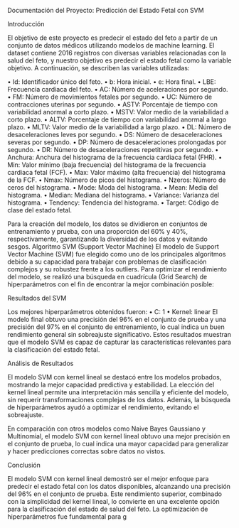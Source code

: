 Documentación del Proyecto: Predicción del Estado Fetal con SVM

Introducción

El objetivo de este proyecto es predecir el estado del feto a partir de un conjunto de 
datos médicos utilizando modelos de machine learning. El dataset contiene 2016 
registros con diversas variables relacionadas con la salud del feto, y nuestro objetivo es 
predecir el estado fetal como la variable objetivo. A continuación, se describen las 
variables utilizadas:

• Id: Identificador único del feto.
• b: Hora inicial.
• e: Hora final.
• LBE: Frecuencia cardiaca del feto.
• AC: Número de aceleraciones por segundo.
• FM: Número de movimientos fetales por segundo.
• UC: Número de contracciones uterinas por segundo.
• ASTV: Porcentaje de tiempo con variabilidad anormal a corto plazo.
• MSTV: Valor medio de la variabilidad a corto plazo.
• ALTV: Porcentaje de tiempo con variabilidad anormal a largo plazo.
• MLTV: Valor medio de la variabilidad a largo plazo.
• DL: Número de desaceleraciones leves por segundo.
• DS: Número de desaceleraciones severas por segundo.
• DP: Número de desaceleraciones prolongadas por segundo.
• DR: Número de desaceleraciones repetitivas por segundo.
• Anchura: Anchura del histograma de la frecuencia cardiaca fetal (FHR).
• Min: Valor mínimo (baja frecuencia) del histograma de la frecuencia cardiaca 
fetal (FCF).
• Max: Valor máximo (alta frecuencia) del histograma de la FCF.
• Nmax: Número de picos del histograma.
• Nzeros: Número de ceros del histograma.
• Mode: Moda del histograma.
• Mean: Media del histograma.
• Median: Mediana del histograma.
• Variance: Varianza del histograma.
• Tendency: Tendencia del histograma.
• Target: Código de clase del estado fetal.

Para la creación del modelo, los datos se dividieron en conjuntos de entrenamiento y 
prueba, con una proporción del 60% y 40%, respectivamente, garantizando la 
diversidad de los datos y evitando sesgos.
Algoritmo SVM (Support Vector Machine)
El modelo de Support Vector Machine (SVM) fue elegido como uno de los principales 
algoritmos debido a su capacidad para trabajar con problemas de clasificación 
complejos y su robustez frente a los outliers. Para optimizar el rendimiento del modelo, 
se realizó una búsqueda en cuadrícula (Grid Search) de hiperparámetros con el fin de 
encontrar la mejor combinación posible:

Resultados del SVM

Los mejores hiperparámetros obtenidos fueron:
• C: 1
• Kernel: linear
El modelo final obtuvo una precisión del 96% en el conjunto de prueba y una precisión 
del 97% en el conjunto de entrenamiento, lo cual indica un buen rendimiento general 
sin sobreajuste significativo. Estos resultados muestran que el modelo SVM es capaz 
de capturar las características relevantes para la clasificación del estado fetal.

Análisis de Resultados

El modelo SVM con kernel lineal se destacó entre los modelos probados, mostrando la 
mejor capacidad predictiva y estabilidad. La elección del kernel lineal permite una 
interpretación más sencilla y eficiente del modelo, sin requerir transformaciones 
complejas de los datos. Además, la búsqueda de hiperparámetros ayudó a optimizar el 
rendimiento, evitando el sobreajuste.

En comparación con otros modelos como Naive Bayes Gaussiano y Multinomial, el 
modelo SVM con kernel lineal obtuvo una mejor precisión en el conjunto de prueba, lo 
cual indica una mayor capacidad para generalizar y hacer predicciones correctas sobre 
datos no vistos.

Conclusión

El modelo SVM con kernel lineal demostró ser el mejor enfoque para predecir el estado 
fetal con los datos disponibles, alcanzando una precisión del 96% en el conjunto de 
prueba. Este rendimiento superior, combinado con la simplicidad del kernel lineal, lo 
convierte en una excelente opción para la clasificación del estado de salud del feto. La 
optimización de hiperparámetros fue fundamental para g
